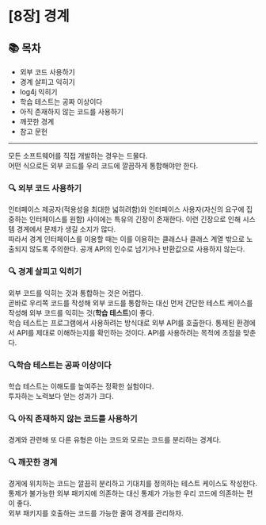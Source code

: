 # [8장] 경계

## 📚 목차
- 외부 코드 사용하기
- 경계 살피고 익히기
- log4j 익히기
- 학습 테스트는 공짜 이상이다
- 아직 존재하지 않는 코드를 사용하기
- 깨끗한 경계
- 참고 문헌

---

모든 소프트웨어를 직접 개발하는 경우는 드물다.   
어떤 식으로든 외부 코드를 우리 코드에 깔끔하게 통합해야만 한다.

### 🔍 외부 코드 사용하기
인터페이스 제공자(적용성을 최대한 넓히려함)와 인터페이스 사용자(자신의 요구에 집중하는 인터페이스를 원함) 사이에는 특유의 긴장이 존재한다. 이런 긴장으로 인해 시스템 경계에서 문제가 생길 소지가 많다.   
따라서 경계 인터페이스를 이용할 때는 이를 이용하는 클래스나 클래스 계열 밖으로 노출되지 않도록 주의한다. 공개 API의 인수로 넘기거나 반환값으로 사용하지 않는다.

### 🔍 경계 살피고 익히기
외부 코드를 익히는 것과 통합하는 것은 어렵다.   
곧바로 우리쪽 코드를 작성해 외부 코드를 통합하는 대신 먼저 간단한 테스트 케이스를 작성해 외부 코드를 익히는 것(**학습 테스트**)이 좋다.   
학습 테스트는 프로그램에서 사용하려는 방식대로 외부 API를 호출한다. 통제된 환경에서 API를 제대로 이해하는지를 확인하는 것이다. API를 사용하려는 목적에 초점을 맞춘다.

### 🔍학습 테스트는 공짜 이상이다
학습 테스트는 이해도를 높여주는 정확한 실험이다.   
투자하는 노력보다 얻는 성과가 크다.

### 🔍 아직 존재하지 않는 코드를 사용하기
경계와 관련해 또 다른 유형은 아는 코드와 모르는 코드를 분리하는 경계다.

### 🔍 깨끗한 경계
경게에 위치하는 코드는 깔끔히 분리하고 기대치를 정의하는 테스트 케이스도 작성한다.   
통제가 불가능한 외부 패키지에 의존하는 대신 통제가 가능한 우리 코드에 의존하는 편이 좋다.   
외부 패키지를 호출하는 코드를 가능한 줄여 경계를 관리하자.

